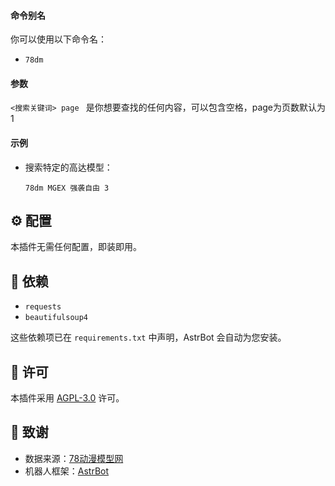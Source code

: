 
#### 命令别名

你可以使用以下命令名：

- `78dm`

#### 参数

`<搜索关键词> page ` 是你想要查找的任何内容，可以包含空格，page为页数默认为1

#### 示例

-   搜索特定的高达模型：
    ```
    78dm MGEX 强袭自由 3
    ```

## ⚙️ 配置

本插件无需任何配置，即装即用。

## 🧩 依赖

- `requests`
- `beautifulsoup4`

这些依赖项已在 `requirements.txt` 中声明，AstrBot 会自动为您安装。

## 📄 许可

本插件采用 [AGPL-3.0](LICENSE) 许可。

## 🙏 致谢

-   数据来源：[78动漫模型网](https://www.78dm.net/)
-   机器人框架：[AstrBot](https://docs.astrbot.app/)
